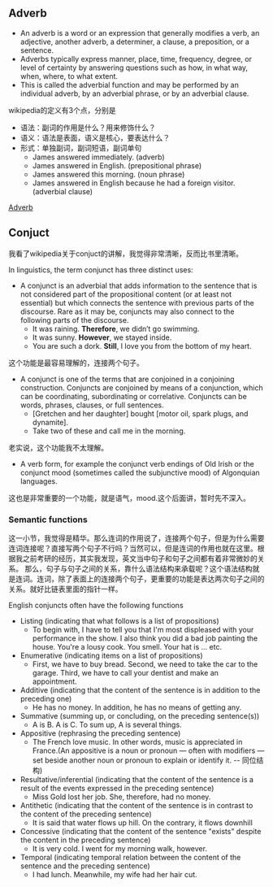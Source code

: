 ## Adverb

- An adverb is a word or an expression that generally modifies a verb, an adjective, another adverb, a determiner, a clause, a preposition, or a sentence. 
- Adverbs typically express manner, place, time, frequency, degree, or level of certainty by answering questions such as how, in what way, when, where, to what extent. 
- This is called the adverbial function and may be performed by an individual adverb, by an adverbial phrase, or by an adverbial clause.

wikipedia的定义有3个点，分别是
- 语法：副词的作用是什么？用来修饰什么？
- 语义：语法是表面，语义是核心，要表达什么？
- 形式：单独副词，副词短语，副词单句
    - James answered immediately. (adverb)
    - James answered in English. (prepositional phrase)
    - James answered this morning. (noun phrase)
    - James answered in English because he had a foreign visitor. (adverbial clause)

[Adverb](https://en.wikipedia.org/wiki/Adverb)<br>
[](https://en.wikipedia.org/wiki/Adverbial)

## Conjuct

我看了wikipedia关于conjuct的讲解，我觉得非常清晰，反而比书里清晰。

In linguistics, the term conjunct has three distinct uses:
- A conjunct is an adverbial that adds information to the sentence that is not considered part of the propositional content (or at least not essential) but which connects the sentence with previous parts of the discourse. Rare as it may be, conjuncts may also connect to the following parts of the discourse.
    - It was raining. **Therefore**, we didn’t go swimming.
    - It was sunny. **However**, we stayed inside.
    - You are such a dork. **Still**, I love you from the bottom of my heart.

这个功能是最容易理解的，连接两个句子。

- A conjunct is one of the terms that are conjoined in a conjoining construction. Conjuncts are conjoined by means of a conjunction, which can be coordinating, subordinating or correlative. Conjuncts can be words, phrases, clauses, or full sentences.
    - [Gretchen and her daughter] bought [motor oil, spark plugs, and dynamite].
    - Take two of these and call me in the morning.

老实说，这个功能我不太理解。

- A verb form, for example the conjunct verb endings of Old Irish or the conjunct mood (sometimes called the subjunctive mood) of Algonquian languages.

这也是非常重要的一个功能，就是语气，mood.这个后面讲，暂时先不深入。

### Semantic functions

这一小节，我觉得是精华。那么连词的作用说了，连接两个句子，但是为什么需要连词连接呢？直接写两个句子不行吗？当然可以，但是连词的作用也就在这里。根据我之前考研的经历，其实我发现，英文当中句子和句子之间都有着非常微妙的关系。
那么，句子与句子之间的关系，靠什么语法结构来承载呢？这个语法结构就是连词。连词，除了表面上的连接两个句子，更重要的功能是表达两次句子之间的关系。就好比链表里面的指针一样。


English conjuncts often have the following functions

- Listing (indicating that what follows is a list of propositions)
    - To begin with, I have to tell you that I'm most displeased with your performance in the show. I also think you did a bad job painting the house. You're a lousy cook. You smell. Your hat is ... etc.
- Enumerative (indicating items on a list of propositions)
    - First, we have to buy bread. Second, we need to take the car to the garage. Third, we have to call your dentist and make an appointment.
- Additive (indicating that the content of the sentence is in addition to the preceding one)
    - He has no money. In addition, he has no means of getting any.
- Summative (summing up, or concluding, on the preceding sentence(s))
    - A is B. A is C. To sum up, A is several things.
- Appositive (rephrasing the preceding sentence)
    - The French love music. In other words, music is appreciated in France.(An appositive is a noun or pronoun — often with modifiers — set beside another noun or pronoun to explain or identify it. -- 同位结构)
- Resultative/inferential (indicating that the content of the sentence is a result of the events expressed in the preceding sentence)
    - Miss Gold lost her job. She, therefore, had no money.
- Antithetic (indicating that the content of the sentence is in contrast to the content of the preceding sentence)
    - It is said that water flows up hill. On the contrary, it flows downhill
- Concessive (indicating that the content of the sentence "exists" despite the content in the preceding sentence)
    - It is very cold. I went for my morning walk, however.
- Temporal (indicating temporal relation between the content of the sentence and the preceding sentence)
    - I had lunch. Meanwhile, my wife had her hair cut.